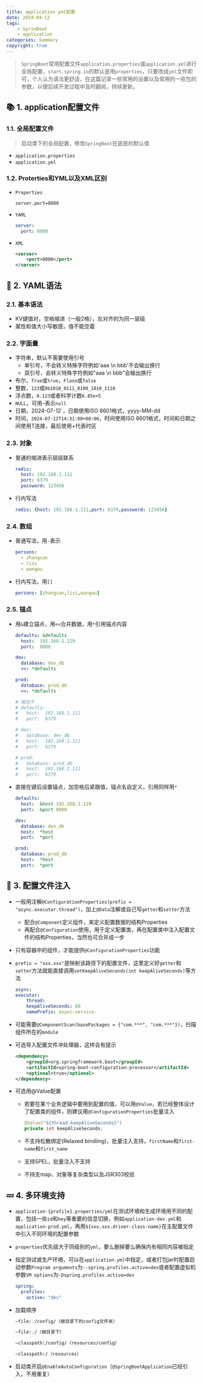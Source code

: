```yaml
---
title: application yml配置
date: 2024-04-12
tags: 
    - SprinBoot
    - application
categories: Summary
copyright: true
---
```


> `SpringBoot`常用配置文件`application.properties`或`application.yml`进行全局配置，`start.spring.io`的默认是用`properties`，只要改成`yml`文件即可，个人认为语法更舒适，在这篇记录一些常用的设置以及常用的一些包的参数，以便后续开发过程中及时翻阅，持续更新。

<!--more-->

## :books: 1. application配置文件

### 1.1. 全局配置文件

> 启动类下的全局配置，修改`SpringBoot`在底层的默认值

- `application.properties`
- `application.yml`

### 1.2. Proterties和YML以及XML区别

- `Properties`

    ``` properties
    server.port=8080
    ```

- `YAML`

    ``` YAML
    server:
      port: 8080
    ```

- `XML`

    ``` XML
    <server>
        <port>8080</port>
    </server>
    ```

## :satellite: 2. YAML语法

### 2.1. 基本语法

- KV键值对，空格缩进（一般2格），左对齐的为同一层级
- 属性和值大小写敏感，值不能空着

### 2.2. 字面量

- 字符串，默认不需要使用引号
  - 单引号，不会转义特殊字符例如'aaa \n bbb'不会输出换行
  - 双引号，会转义特殊字符例如"aaa \n bbb"会输出换行
- 布尔，`True`或`true`，`Flase`或`false`
- 整数，`123`或`0b1010_0111_0100_1010_1110`
- 浮点数，`0.123`或者科学计数`6.85e+5`
- `NULL`，可用`~`表示`null`
- 日期，2024-07-12`，日期使用ISO 8601格式，yyyy-MM-dd
- 时间，`2024-07-12T14:31:00+08:00`，时间使用ISO 8601格式，时间和日期之间使用T连接，最后使用+代表时区

### 2.3. 对象

- 普通的缩进表示层级联系

    ```yml
    redis:
      host: 192.168.1.111
      port: 6379
      password: 123456
    ```

- 行内写法

    ```yml
    redis: {host: 192.168.1.111,port: 6379,password: 123456}
    ```

### 2.4. 数组

- 普通写法，用`-`表示

    ``` yml
    persons:
      - zhangsan
      - lisi
      - wangwu
    ```

- 行内写法，用`[]`

    ```yml
    persons: [zhangsan,lisi,wangwu]
    ```

### 2.5. 锚点

- 用`&`建立锚点，用`<<`合并数据，用`*`引用锚点内容

    ``` yml
    defaults: &defaults
      host:  192.168.1.129
      port:  8080

    dev:
      database: dev_db
      <<: *defaults

    prod:
      database: prod_db
      <<: *defaults

    # 相当于
    # defaults: 
    #   host:  192.168.1.111
    #   port:  6379
    
    # dev:
    #   database: dev_db
    #   host:  192.168.1.111
    #   port:  6379

    # prod:
    #   database: prod_db
    #   host:  192.168.1.111
    #   port:  6379
    ```

- 直接在键后设置锚点，加空格后紧跟值，锚点名自定义，引用同样用`*`

    ``` yml
    defaults: 
      host:  &host 192.168.1.129
      port:  &port 8080
    
    dev:
      database: dev_db
      host:  *host
      port:  *port

    prod:
      database: prod_db
      host:  *host
      port:  *port
    ```

## :mag_right: 3. 配置文件注入

- 一般用注解`@ConfigurationProperties(prefix = "async.executor.thread")`，加上`@Data`注解或自己写`getter`和`setter`方法
  - 配合`@Component`定义组件，来定义配置数据的结构Properties
  - 再配合`@Configuration`使用，用于定义配置类，再在配置类中注入配置文件的结构Properties，当然也可合并成一步
- 只有容器中的组件，才能提供`@ConfigurationProperties`功能
- `prefix = "xxx.xxx"`是映射该路径下的配置文件，这里定义好`getter`和`setter`方法就能直接调用`setKeepAliveSeconds(int keepAliveSeconds)`等方法

    ``` yml
    async:
    executor:
        thread:
        keepAliveSeconds: 60
        namePrefix: async-service-
    ```

- 可能需要`@ComponentScan(basePackages = {"com.***", "com.***"})`，扫描组件所在的`module`

- 可选导入配置文件冲处理器，这样会有提示

    ``` xml
    <dependency>
        <groupId>org.springframework.boot</groupId>
        <artifactId>spring-boot-configuration-processor</artifactId>
        <optional>true</optional>
    </dependency>
    ```

- 可选用@Value配置

  - 若要在某个业务逻辑中要用到配置的值，可以用`@Value`，若已经整体设计了配置类的组件，则建议用`@ConfigurationProperties`批量注入

    ``` java
    @Value("${thread.keepAliveSeconds}")
    private int keepAliveSeconds;
    ```
  
  - 不支持松散绑定(Relaxed bindiing)，批量注入支持，`firstName`和`first-name`和`first_name`
  - 支持SPEL，批量注入不支持
  - 不持支map、对象等复杂类型以及JSR303校验

## :zzz: 4. 多环境支持

- `application-{profile}.properties/yml`在测试环境和生成环境用不同的配置，包括一些`id`和`key`等重要的信息切换，例如`application-dev.yml`和`application-prod.yml`，再用`${xxx.xxx.driver-class-name}`在主配置文件中引入不同环境的配置参数
- `properties`优先级大于同级别的`yml`，要么删掉要么确保内有相同内容被指定
- 指定测试或生产环境，可以在`application.yml`中指定，或者打包jar时配置启动参数`Program arguments`为`--spring.profiles.active=dev`或者配置虚拟机参数`VM options`为`-Dspring.profiles.active=dev`

    ``` yml
    spring:
      profiles:
        active: "dev"
    ```

- 加载顺序

    ``` md
    –file:./config/（根目录下的config文件夹）

    –file:./（根目录下）

    –classpath:/config/（resources/config）

    –classpath:/（resources）
    ```

- 启动类开启`@EnableAutoConfiguration`（`@SpringBootApplication`已经引入，不用重复）
